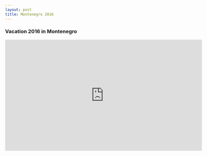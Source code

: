 ```yaml
---
layout: post
title: Montenegro 2016
---
```


### Vacation 2016 in Montenegro
<iframe src="https://player.vimeo.com/video/184402453?portrait=0" width="640" height="360" frameborder="0" webkitallowfullscreen mozallowfullscreen allowfullscreen></iframe>
